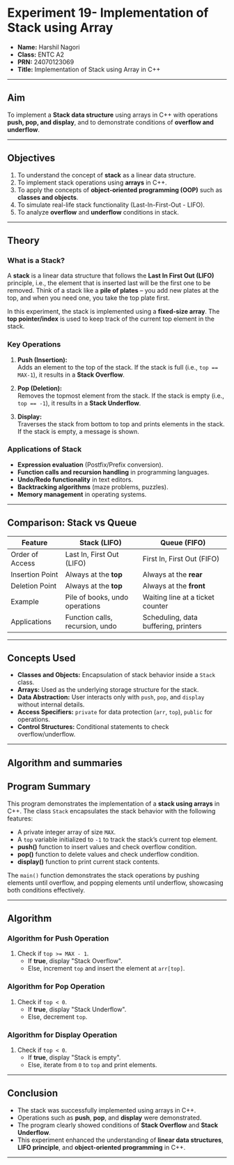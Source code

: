
# Experiment 19- Implementation of Stack using Array


- **Name:** Harshil Nagori
- **Class:** ENTC A2
- **PRN:** 24070123069  
- **Title:** Implementation of Stack using Array in C++  

---

## Aim
To implement a **Stack data structure** using arrays in C++ with operations **push, pop, and display**, and to demonstrate conditions of **overflow and underflow**.

---

## Objectives
1. To understand the concept of **stack** as a linear data structure.  
2. To implement stack operations using **arrays** in C++.  
3. To apply the concepts of **object-oriented programming (OOP)** such as **classes and objects**.  
4. To simulate real-life stack functionality (Last-In-First-Out - LIFO).  
5. To analyze **overflow** and **underflow** conditions in stack.  

---

## Theory

### What is a Stack?
A **stack** is a linear data structure that follows the **Last In First Out (LIFO)** principle, i.e., the element that is inserted last will be the first one to be removed. Think of a stack like a **pile of plates** – you add new plates at the top, and when you need one, you take the top plate first.  

In this experiment, the stack is implemented using a **fixed-size array**. The **top pointer/index** is used to keep track of the current top element in the stack.

### Key Operations
1. **Push (Insertion):**  
   Adds an element to the top of the stack. If the stack is full (i.e., `top == MAX-1`), it results in a **Stack Overflow**.  

2. **Pop (Deletion):**  
   Removes the topmost element from the stack. If the stack is empty (i.e., `top == -1`), it results in a **Stack Underflow**.  

3. **Display:**  
   Traverses the stack from bottom to top and prints elements in the stack. If the stack is empty, a message is shown.  

### Applications of Stack
- **Expression evaluation** (Postfix/Prefix conversion).  
- **Function calls and recursion handling** in programming languages.  
- **Undo/Redo functionality** in text editors.  
- **Backtracking algorithms** (maze problems, puzzles).  
- **Memory management** in operating systems.  

---

## Comparison: Stack vs Queue

| Feature            | Stack (LIFO)                         | Queue (FIFO)                        |
|--------------------|---------------------------------------|--------------------------------------|
| Order of Access    | Last In, First Out (LIFO)            | First In, First Out (FIFO)           |
| Insertion Point    | Always at the **top**                | Always at the **rear**               |
| Deletion Point     | Always at the **top**                | Always at the **front**              |
| Example            | Pile of books, undo operations       | Waiting line at a ticket counter     |
| Applications       | Function calls, recursion, undo      | Scheduling, data buffering, printers |

---

## Concepts Used
- **Classes and Objects:** Encapsulation of stack behavior inside a `Stack` class.  
- **Arrays:** Used as the underlying storage structure for the stack.  
- **Data Abstraction:** User interacts only with `push`, `pop`, and `display` without internal details.  
- **Access Specifiers:** `private` for data protection (`arr`, `top`), `public` for operations.  
- **Control Structures:** Conditional statements to check overflow/underflow.  

---
## Algorithm and summaries

## Program Summary
This program demonstrates the implementation of a **stack using arrays** in C++. The class `Stack` encapsulates the stack behavior with the following features:
- A private integer array of size `MAX`.  
- A `top` variable initialized to `-1` to track the stack’s current top element.  
- **push()** function to insert values and check overflow condition.  
- **pop()** function to delete values and check underflow condition.  
- **display()** function to print current stack contents.  

The `main()` function demonstrates the stack operations by pushing elements until overflow, and popping elements until underflow, showcasing both conditions effectively.

---

## Algorithm

### Algorithm for Push Operation
1. Check if `top >= MAX - 1`.  
   - If **true**, display "Stack Overflow".  
   - Else, increment `top` and insert the element at `arr[top]`.  

### Algorithm for Pop Operation
1. Check if `top < 0`.  
   - If **true**, display "Stack Underflow".  
   - Else, decrement `top`.  

### Algorithm for Display Operation
1. Check if `top < 0`.  
   - If **true**, display "Stack is empty".  
   - Else, iterate from `0` to `top` and print elements.  

---

## Conclusion
- The stack was successfully implemented using arrays in C++.  
- Operations such as **push**, **pop**, and **display** were demonstrated.  
- The program clearly showed conditions of **Stack Overflow** and **Stack Underflow**.  
- This experiment enhanced the understanding of **linear data structures**, **LIFO principle**, and **object-oriented programming** in C++.  

---
